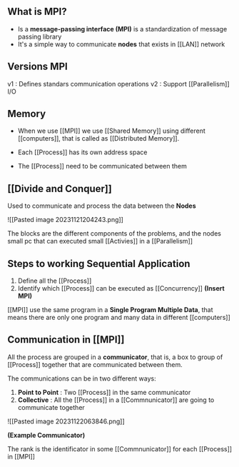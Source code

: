 
## What is MPI?

* Is a **message-passing interface (MPI)** is a standardization of message passing library
* It's a simple way to communicate **nodes** that exists in [[LAN]] network

## Versions MPI

v1 : Defines standars communication operations
v2 : Support [[Parallelism]] I/O


## Memory

* When we use [[MPI]] we use [[Shared Memory]] using different [[computers]], that is called as [[Distributed Memory]].

* Each [[Process]] has its own address space

* The [[Process]] need to be communicated between them


## [[Divide and Conquer]]

Used to communicate and process the data between the **Nodes**

![[Pasted image 20231121204243.png]]

The blocks are the different components of the problems, and the nodes small pc that can executed small [[Activies]] in a [[Parallelism]]

## Steps to working Sequential Application

1. Define all the [[Process]]
2. Identify which [[Process]] can be executed as [[Concurrency]] **(Insert MPI)**


[[MPI]] use the same program in a **Single Program Multiple Data**, that means there are only one program and many data in different [[computers]]


## Communication in [[MPI]]

All the process are grouped in a **communicator**, that is, a box to group of [[Process]] together that are communicated between them.

The communications can be in two different ways:

1. **Point to Point** : Two [[Process]] in the same communicator
2. **Collective** : All the [[Process]] in a [[Commnunicator]] are going to communicate together

![[Pasted image 20231122063846.png]]

**(Example Communicator)**


The rank is the identificator in some [[Commnunicator]] for each [[Process]] in [[MPI]]
